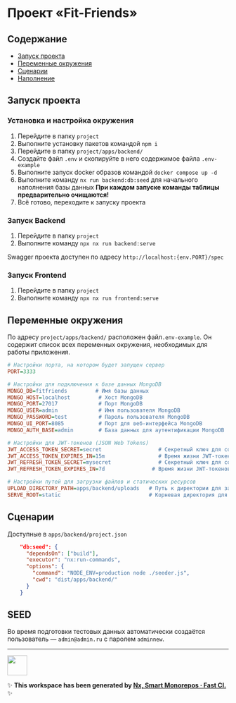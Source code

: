# Проект «Fit-Friends»

## Содержание

- [Запуск проекта](#запуск-проекта)
- [Переменные окружения](#переменные-окружения)
- [Сценарии](#сценарии)
- [Наполнение](#seed)

## Запуск проекта

### Установка и настройка окружения

1. Перейдите в папку `project`
2. Выполните установку пакетов командой `npm i`
3. Перейдите в папку `project/apps/backend/`
4. Создайте файл `.env` и скопируйте в него содержимое файла `.env-example`
5. Выполните запуск docker образов командой `docker compose up -d`
6. Выполните команду `nx run backend:db:seed` для начального наполнения базы данных **При каждом запуске команды таблицы предварительно очищаются!**
7. Всё готово, переходите к запуску проекта

### Запуск Backend

1. Перейдите в папку `project`
2. Выполните команду `npx nx run backend:serve`

Swagger проекта доступен по адресу `http://localhost:{env.PORT}/spec`

### Запуск Frontend

1. Перейдите в папку `project`
2. Выполните команду `npx nx run frontend:serve`

## Переменные окружения

По адресу `project/apps/backend/` расположен файл`.env-example`. Он содержит список всех переменных окружения, необходимых для работы приложения.

```ini
# Настройки порта, на котором будет запущен сервер
PORT=3333

# Настройки для подключения к базе данных MongoDB
MONGO_DB=fitfriends         # Имя базы данных
MONGO_HOST=localhost         # Хост MongoDB
MONGO_PORT=27017             # Порт MongoDB
MONGO_USER=admin             # Имя пользователя MongoDB
MONGO_PASSWORD=test          # Пароль пользователя MongoDB
MONGO_UI_PORT=8085           # Порт для веб-интерфейса MongoDB
MONGO_AUTH_BASE=admin        # База данных для аутентификации MongoDB

# Настройки для JWT-токенов (JSON Web Tokens)
JWT_ACCESS_TOKEN_SECRET=secret                  # Секретный ключ для создания и проверки JWT-токенов доступа
JWT_ACCESS_TOKEN_EXPIRES_IN=15m                 # Время жизни JWT-токенов доступа
JWT_REFRESH_TOKEN_SECRET=mysecret               # Секретный ключ для создания и проверки JWT-токенов обновления
JWT_REFRESH_TOKEN_EXPIRES_IN=7d               # Время жизни JWT-токенов обновления

# Настройки путей для загрузки файлов и статических ресурсов
UPLOAD_DIRECTORY_PATH=apps/backend/uploads   # Путь к директории для загрузки файлов
SERVE_ROOT=static                            # Корневая директория для обслуживания статических ресурсов
```

## Сценарии

Доступные в `apps/backend/project.json`

```json
    "db:seed": {
      "dependsOn": ["build"],
      "executor": "nx:run-commands",
      "options": {
        "command": "NODE_ENV=production node ./seeder.js",
        "cwd": "dist/apps/backend/"
      }
    }
```

## SEED

Во время подготовки тестовых данных автоматически создаётся пользователь — `admin@admin.ru` с паролем `adminnew`.

---

<a alt="Nx logo" href="https://nx.dev" target="_blank" rel="noreferrer"><img src="https://raw.githubusercontent.com/nrwl/nx/master/images/nx-logo.png" width="45"></a>

✨ **This workspace has been generated by [Nx, Smart Monorepos · Fast CI.](https://nx.dev)** ✨
